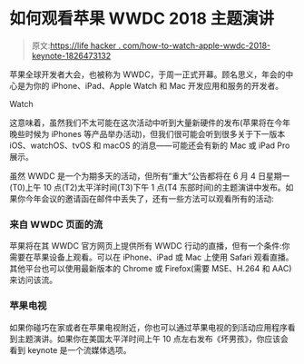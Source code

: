 # 如何观看苹果 WWDC 2018 主题演讲

> 原文:[https://life hacker . com/how-to-watch-apple-wwdc-2018-keynote-1826473132](https://lifehacker.com/how-to-watch-apples-wwdc-2018-keynote-1826473132)

苹果全球开发者大会，也被称为 WWDC，于周一正式开幕。顾名思义，年会的中心是为你的 iPhone、iPad、Apple Watch 和 Mac 开发应用和服务的开发者。

Watch

这意味着，虽然我们不太可能在这次活动中听到大量新硬件的发布(苹果将在今年晚些时候为 iPhones 等产品举办活动)，但我们很可能会听到很多关于下一版本 iOS、watchOS、tvOS 和 macOS 的消息——可能还会有新的 Mac 或 iPad Pro 展示。

虽然 WWDC 是一个为期多天的活动，但所有“重大”公告都将在 6 月 4 日星期一(T0)上午 10 点(T2)太平洋时间(T3)下午 1 点(T4 东部时间)的主题演讲中发布。如果你今年会议的邀请函在邮件中丢失了，还有一些方法可以观看所有的活动:

### 来自 WWDC 页面的流

苹果将在其 WWDC 官方网页上提供所有 WWDC 行动的直播，但有一个条件:你需要在苹果设备上观看。可以在 iPhone、iPad 或 Mac 上使用 Safari 观看直播。其他平台也可以使用最新版本的 Chrome 或 Firefox(需要 MSE、H.264 和 AAC)来访问该流。

### 苹果电视

如果你碰巧在家或者在苹果电视附近，你也可以通过苹果电视的到活动应用程序看到主题演讲。如果你在美国太平洋时间上午 10 点左右发布《坏男孩》，你应该会看到 keynote 是一个流媒体选项。